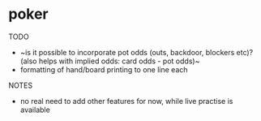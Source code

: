 # poker

TODO
- ~is it possible to incorporate pot odds (outs, backdoor, blockers etc)? (also helps with implied odds: card odds - pot odds)~
- formatting of hand/board printing to one line each

NOTES
- no real need to add other features for now, while live practise is available
